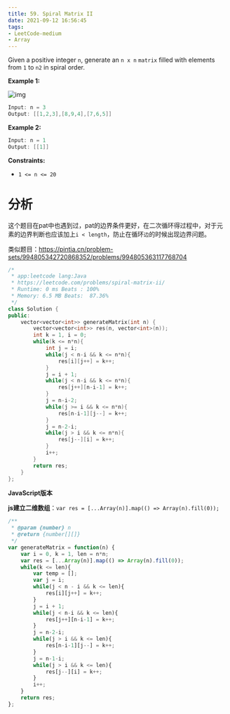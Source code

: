 ```yaml
---
title: 59. Spiral Matrix II
date: 2021-09-12 16:56:45
tags:
- LeetCode-medium
- Array
---
```


Given a positive integer `n`, generate an `n x n` `matrix` filled with elements from `1` to `n2` in spiral order.

 

**Example 1:**

![img](https://assets.leetcode.com/uploads/2020/11/13/spiraln.jpg)

```c++
Input: n = 3
Output: [[1,2,3],[8,9,4],[7,6,5]]
```

**Example 2:**

```c++
Input: n = 1
Output: [[1]]
```

 

**Constraints:**

- `1 <= n <= 20`

<!--more-->

# 分析

这个题目在pat中也遇到过，pat的边界条件更好，在二次循环得过程中，对于元素的边界判断也应该加上`i < length`，防止在循环`边`的时候出现边界问题。

类似题目：https://pintia.cn/problem-sets/994805342720868352/problems/994805363117768704

```c++
/*
 * app:leetcode lang:Java
 * https://leetcode.com/problems/spiral-matrix-ii/
 * Runtime: 0 ms Beats : 100%
 * Memory: 6.5 MB Beats:  87.36% 
 */
class Solution {
public:
    vector<vector<int>> generateMatrix(int n) {
        vector<vector<int>> res(n, vector<int>(n));
        int k = 1, i = 0;
        while(k <= n*n){
            int j = i;
            while(j < n-i && k <= n*n){
                res[i][j++] = k++;
            }
            j = i + 1;
            while(j < n-i && k <= n*n){
                res[j++][n-i-1] = k++;
            }
            j = n-i-2;
            while(j >= i && k <= n*n){
                res[n-i-1][j--] = k++;
            }
            j = n-2-i;
            while(j > i && k <= n*n){
                res[j--][i] = k++;
            }
            i++;
        }
        return res;
    }
};
```



**JavaScript版本**

**js建立二维数组**：`var res = [...Array(n)].map(() => Array(n).fill(0));`

```js
/**
 * @param {number} n
 * @return {number[][]}
 */
var generateMatrix = function(n) {
    var i = 0, k = 1, len = n*n;
    var res = [...Array(n)].map(() => Array(n).fill(0));
    while(k <= len){
        var temp = [];
        var j = i;
        while(j < n - i && k <= len){
            res[i][j++] = k++;
        }
        j = i + 1;
        while(j < n-i && k <= len){
            res[j++][n-i-1] = k++;
        }
        j = n-2-i;
        while(j > i && k <= len){
            res[n-i-1][j--] = k++;
        }
        j = n-1-i;
        while(j > i && k <= len){
            res[j--][i] = k++;
        }
        i++;
    }
    return res;
};
```

